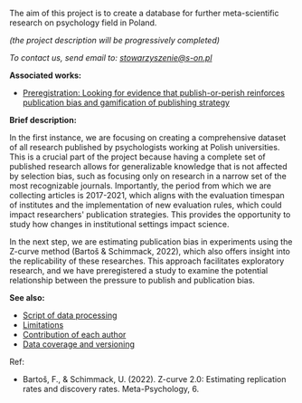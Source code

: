
The aim of this project is to create a database for further meta-scientific research on psychology field in Poland.

*(the project description will be progressively completed)*

*To contact us, send email to: stowarzyszenie@s-on.pl*

**Associated works:**

* [Preregistration: Looking for evidence that publish-or-perish reinforces publication bias and gamification of publishing strategy](https://osf.io/jgrbf)

**Brief description:**

In the first instance, we are focusing on creating a comprehensive dataset of all research published by psychologists working at Polish universities. This is a crucial part of the project because having a complete set of published research allows for generalizable knowledge that is not affected by selection bias, such as focusing only on research in a narrow set of the most recognizable journals. Importantly, the period from which we are collecting articles is 2017-2021, which aligns with the evaluation timespan of institutes and the implementation of new evaluation rules, which could impact researchers' publication strategies. This provides the opportunity to study how changes in institutional settings impact science.

In the next step, we are estimating publication bias in experiments using the Z-curve method (Bartoš & Schimmack, 2022), which also offers insight into the replicability of these researches. This approach facilitates exploratory research, and we have preregistered a study to examine the potential relationship between the pressure to publish and publication bias.

**See also:**

* [Script of data processing](./wikifiles/Script_of_data_processing.md)
* [Limitations](./wikifiles/Limitations.md)
* [Contribution of each author](./wikifiles/Contribution.md)
* [Data coverage and versioning](./wikifiles/Data_coverage.md)

Ref:
 * Bartoš, F., & Schimmack, U. (2022). Z-curve 2.0: Estimating replication rates and discovery rates. Meta-Psychology, 6.
